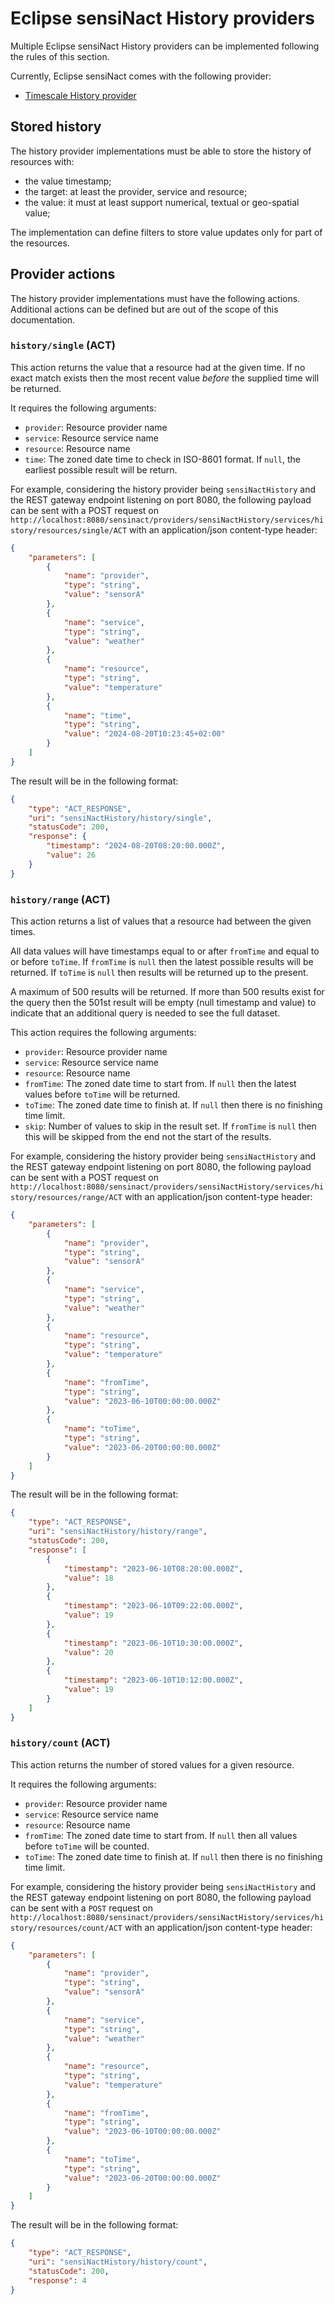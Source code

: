 # Eclipse sensiNact History providers

Multiple Eclipse sensiNact History providers can be implemented following the rules of this section.

Currently, Eclipse sensiNact comes with the following provider:
* [Timescale History provider](./timescale.md)

## Stored history

The history provider implementations must be able to store the history of resources with:
* the value timestamp;
* the target: at least the provider, service and resource;
* the value: it must at least support numerical, textual or geo-spatial value;

The implementation can define filters to store value updates only for part of the resources.

## Provider actions

The history provider implementations must have the following actions.
Additional actions can be defined but are out of the scope of this documentation.

### `history/single` (ACT)

This action returns the value that a resource had at the given time.
If no exact match exists then the most recent value *before* the supplied time will be returned.

It requires the following arguments:

* `provider`: Resource provider name
* `service`: Resource service name
* `resource`: Resource name
* `time`: The zoned date time to check in ISO-8601 format. If `null`, the earliest possible result will be return.

For example, considering the history provider being `sensiNactHistory` and the REST gateway endpoint listening on port 8080, the following payload can be sent with a POST request on `http://localhost:8080/sensinact/providers/sensiNactHistory/services/history/resources/single/ACT` with an application/json content-type header:

```json
{
    "parameters": [
        {
            "name": "provider",
            "type": "string",
            "value": "sensorA"
        },
        {
            "name": "service",
            "type": "string",
            "value": "weather"
        },
        {
            "name": "resource",
            "type": "string",
            "value": "temperature"
        },
        {
            "name": "time",
            "type": "string",
            "value": "2024-08-20T10:23:45+02:00"
        }
    ]
}
```

The result will be in the following format:
```json
{
    "type": "ACT_RESPONSE",
    "uri": "sensiNactHistory/history/single",
    "statusCode": 200,
    "response": {
        "timestamp": "2024-08-20T08:20:00.000Z",
        "value": 26
    }
}
```

### `history/range` (ACT)

This action returns a list of values that a resource had between the given times.

All data values will have timestamps equal to or after `fromTime` and equal to or before `toTime`.
If `fromTime` is `null` then the latest possible results will be returned.
If `toTime` is `null` then results will be returned up to the present.

A maximum of 500 results will be returned.
If more than 500 results exist for the query then the 501st result will be empty (null timestamp and value) to indicate that an additional query is needed to see the full dataset.

This action requires the following arguments:

* `provider`: Resource provider name
* `service`: Resource service name
* `resource`: Resource name
* `fromTime`: The zoned date time to start from. If `null` then the latest values before `toTime` will be returned.
* `toTime`: The zoned date time to finish at. If `null` then there is no finishing time limit.
* `skip`: Number of values to skip in the result set. If `fromTime` is `null` then this will be skipped from the end not the start of the results.


For example, considering the history provider being `sensiNactHistory` and the REST gateway endpoint listening on port 8080, the following payload can be sent with a POST request on `http://localhost:8080/sensinact/providers/sensiNactHistory/services/history/resources/range/ACT`  with an application/json content-type header:

```json
{
    "parameters": [
        {
            "name": "provider",
            "type": "string",
            "value": "sensorA"
        },
        {
            "name": "service",
            "type": "string",
            "value": "weather"
        },
        {
            "name": "resource",
            "type": "string",
            "value": "temperature"
        },
        {
            "name": "fromTime",
            "type": "string",
            "value": "2023-06-10T00:00:00.000Z"
        },
        {
            "name": "toTime",
            "type": "string",
            "value": "2023-06-20T00:00:00.000Z"
        }
    ]
}
```

The result will be in the following format:
```json
{
    "type": "ACT_RESPONSE",
    "uri": "sensiNactHistory/history/range",
    "statusCode": 200,
    "response": [
        {
            "timestamp": "2023-06-10T08:20:00.000Z",
            "value": 18
        },
        {
            "timestamp": "2023-06-10T09:22:00.000Z",
            "value": 19
        },
        {
            "timestamp": "2023-06-10T10:30:00.000Z",
            "value": 20
        },
        {
            "timestamp": "2023-06-10T10:12:00.000Z",
            "value": 19
        }
    ]
}
```

### `history/count` (ACT)

This action returns the number of stored values for a given resource.

It requires the following arguments:

* `provider`: Resource provider name
* `service`: Resource service name
* `resource`: Resource name
* `fromTime`: The zoned date time to start from. If `null` then all values before `toTime` will be counted.
* `toTime`: The zoned date time to finish at. If `null` then there is no finishing time limit.


For example, considering the history provider being `sensiNactHistory` and the REST gateway endpoint listening on port 8080, the following payload can be sent with a `POST` request on `http://localhost:8080/sensinact/providers/sensiNactHistory/services/history/resources/count/ACT` with an application/json content-type header:

```json
{
    "parameters": [
        {
            "name": "provider",
            "type": "string",
            "value": "sensorA"
        },
        {
            "name": "service",
            "type": "string",
            "value": "weather"
        },
        {
            "name": "resource",
            "type": "string",
            "value": "temperature"
        },
        {
            "name": "fromTime",
            "type": "string",
            "value": "2023-06-10T00:00:00.000Z"
        },
        {
            "name": "toTime",
            "type": "string",
            "value": "2023-06-20T00:00:00.000Z"
        }
    ]
}
```

The result will be in the following format:
```json
{
    "type": "ACT_RESPONSE",
    "uri": "sensiNactHistory/history/count",
    "statusCode": 200,
    "response": 4
}
```
